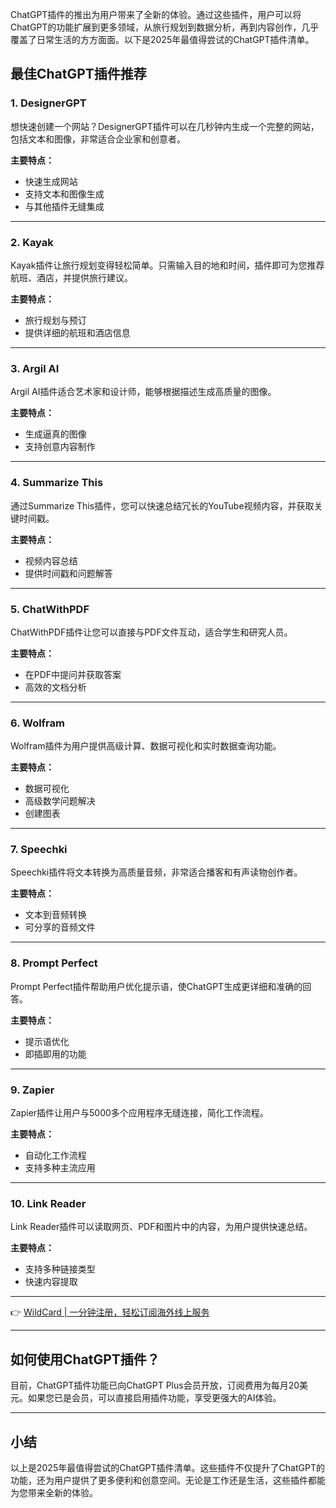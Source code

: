 ChatGPT插件的推出为用户带来了全新的体验。通过这些插件，用户可以将ChatGPT的功能扩展到更多领域，从旅行规划到数据分析，再到内容创作，几乎覆盖了日常生活的方方面面。以下是2025年最值得尝试的ChatGPT插件清单。

## 最佳ChatGPT插件推荐

### 1. DesignerGPT
想快速创建一个网站？DesignerGPT插件可以在几秒钟内生成一个完整的网站，包括文本和图像，非常适合企业家和创意者。

**主要特点：**
- 快速生成网站
- 支持文本和图像生成
- 与其他插件无缝集成

---

### 2. Kayak
Kayak插件让旅行规划变得轻松简单。只需输入目的地和时间，插件即可为您推荐航班、酒店，并提供旅行建议。

**主要特点：**
- 旅行规划与预订
- 提供详细的航班和酒店信息

---

### 3. Argil AI
Argil AI插件适合艺术家和设计师，能够根据描述生成高质量的图像。

**主要特点：**
- 生成逼真的图像
- 支持创意内容制作

---

### 4. Summarize This
通过Summarize This插件，您可以快速总结冗长的YouTube视频内容，并获取关键时间戳。

**主要特点：**
- 视频内容总结
- 提供时间戳和问题解答

---

### 5. ChatWithPDF
ChatWithPDF插件让您可以直接与PDF文件互动，适合学生和研究人员。

**主要特点：**
- 在PDF中提问并获取答案
- 高效的文档分析

---

### 6. Wolfram
Wolfram插件为用户提供高级计算、数据可视化和实时数据查询功能。

**主要特点：**
- 数据可视化
- 高级数学问题解决
- 创建图表

---

### 7. Speechki
Speechki插件将文本转换为高质量音频，非常适合播客和有声读物创作者。

**主要特点：**
- 文本到音频转换
- 可分享的音频文件

---

### 8. Prompt Perfect
Prompt Perfect插件帮助用户优化提示语，使ChatGPT生成更详细和准确的回答。

**主要特点：**
- 提示语优化
- 即插即用的功能

---

### 9. Zapier
Zapier插件让用户与5000多个应用程序无缝连接，简化工作流程。

**主要特点：**
- 自动化工作流程
- 支持多种主流应用

---

### 10. Link Reader
Link Reader插件可以读取网页、PDF和图片中的内容，为用户提供快速总结。

**主要特点：**
- 支持多种链接类型
- 快速内容提取

---

👉 [WildCard | 一分钟注册，轻松订阅海外线上服务](https://bit.ly/bewildcard)

---

## 如何使用ChatGPT插件？

目前，ChatGPT插件功能已向ChatGPT Plus会员开放，订阅费用为每月20美元。如果您已是会员，可以直接启用插件功能，享受更强大的AI体验。

---

## 小结

以上是2025年最值得尝试的ChatGPT插件清单。这些插件不仅提升了ChatGPT的功能，还为用户提供了更多便利和创意空间。无论是工作还是生活，这些插件都能为您带来全新的体验。